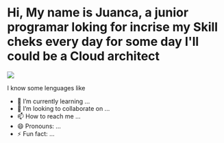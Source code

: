 <h1 style="font-weight: bold;">Hi, My name is Juanca, a junior programar loking for incrise my Skill cheks every day for some day I'll could be a Cloud architect</h1>

<img src="https://cdn-icons-png.freepik.com/512/5813/5813738.png?uid=R165052703&ga=GA1.1.1764556811.1727911206" style="color: transparent; size: 16px">

I know some lenguages like 
- 🌱 I’m currently learning ...
- 💞️ I’m looking to collaborate on ...
- 📫 How to reach me ...
- 😄 Pronouns: ...
- ⚡ Fun fact: ...

<!---
juanca1620/juanca1620 is a ✨ special ✨ repository because its `README.md` (this file) appears on your GitHub profile.
You can click the Preview link to take a look at your changes.
--->
